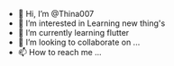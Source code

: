 - 👋 Hi, I’m @Thina007
- 👀 I’m interested in Learning new thing's
- 🌱 I’m currently learning flutter
- 💞️ I’m looking to collaborate on ...
- 📫 How to reach me ...

<!---
Thina007/Thina007 is a ✨ special ✨ repository because its `README.md` (this file) appears on your GitHub profile.
You can click the Preview link to take a look at your changes.
--->
